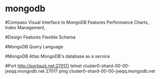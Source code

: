 # mongodb

#Compass
Visual Interface to MongoDB
Features Performance Charts, Index Management, 

#Design Features
Flexible Schema

#MongoDB Query Language

#MongoDB Atlas
MongoDB's database as a service

#Port
http://portquiz.net:27017/
telnet cluster0-shard-00-00-jxeqq.mongodb.net 27017
ping cluster0-shard-00-00-jxeqq.mongodb.net

